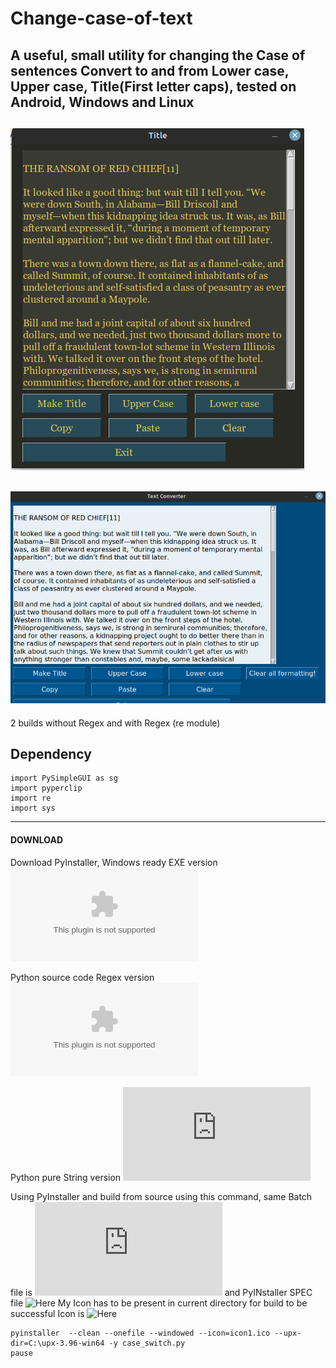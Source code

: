 # Change-case-of-text
A useful, small utility for changing the Case of sentences Convert to and from Lower case, Upper case, Title(First letter caps), tested on Android, Windows and Linux
---
![Version1](https://github.com/kephalian/Change-case-of-text/blob/main/Screenshot%20from%202022-08-31%2022-21-18.png)
---
![Version2](https://github.com/kephalian/Change-case-of-text/blob/main/Screenshot%20from%202022-08-31%2022-21-30.png)
---
2 builds without Regex and with Regex (re module)
## Dependency
```
import PySimpleGUI as sg
import pyperclip
import re
import sys
```
---
#### DOWNLOAD
Download PyInstaller, Windows ready EXE version ![Here](https://github.com/kephalian/Change-case-of-text/blob/main/case_switch.exe)

Python source code Regex version ![Here](https://github.com/kephalian/Change-case-of-text/blob/main/case_switch.exe)

Python pure String version ![Here](https://github.com/kephalian/Change-case-of-text/blob/main/case_switch.py)

Using PyInstaller and build from source using this command, same Batch file is ![Here](https://github.com/kephalian/Change-case-of-text/blob/main/new_exe.bat) and PyINstaller SPEC file ![Here](https://github.com/kephalian/Change-case-of-text/blob/main/case_switch.spec) My Icon has to be present
in current directory for build to be successful Icon is ![Here](https://github.com/kephalian/Change-case-of-text/blob/main/icon1.ico)

```
pyinstaller  --clean --onefile --windowed --icon=icon1.ico --upx-dir=C:\upx-3.96-win64 -y case_switch.py
pause
````
